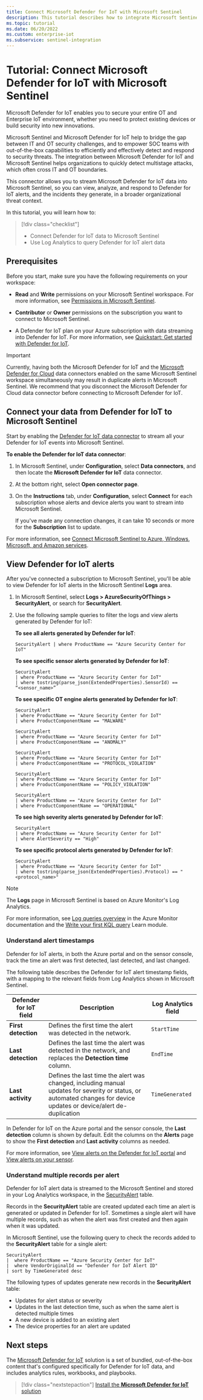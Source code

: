 ```yaml
---
title: Connect Microsoft Defender for IoT with Microsoft Sentinel
description: This tutorial describes how to integrate Microsoft Sentinel and Microsoft Defender for IoT with the Microsoft Sentinel data connector to secure your entire environment. Detect and respond to threats, including multistage attacks that may cross IT and OT boundaries.
ms.topic: tutorial
ms.date: 06/20/2022
ms.custom: enterprise-iot
ms.subservice: sentinel-integration
---
```


# Tutorial: Connect Microsoft Defender for IoT with Microsoft Sentinel

​Microsoft Defender for IoT enables you to secure your entire OT and Enterprise IoT environment, whether you need to protect existing devices or build security into new innovations.

Microsoft Sentinel and Microsoft Defender for IoT help to bridge the gap between IT and OT security challenges, and to empower SOC teams with out-of-the-box capabilities to efficiently and effectively detect and respond to security threats. The integration between Microsoft Defender for IoT and Microsoft Sentinel helps organizations to quickly detect multistage attacks, which often cross IT and OT boundaries.

This connector allows you to stream Microsoft Defender for IoT data into Microsoft Sentinel, so you can view, analyze, and respond to Defender for IoT alerts, and the incidents they generate, in a broader organizational threat context.

In this tutorial, you will learn how to:

> [!div class="checklist"]
>
> * Connect Defender for IoT data to Microsoft Sentinel
> * Use Log Analytics to query Defender for IoT alert data

## Prerequisites

Before you start, make sure you have the following requirements on your workspace:

- **Read** and **Write** permissions on your Microsoft Sentinel workspace. For more information, see [Permissions in Microsoft Sentinel](../../sentinel/roles.md).

- **Contributor** or **Owner** permissions on the subscription you want to connect to Microsoft Sentinel.

- A Defender for IoT plan on your Azure subscription with data streaming into Defender for IoT. For more information, see [Quickstart: Get started with Defender for IoT](getting-started.md).

> [!IMPORTANT]
> Currently, having both the Microsoft Defender for IoT and the [Microsoft Defender for Cloud](../../sentinel/data-connectors/microsoft-defender-for-cloud.md) data connectors enabled on the same Microsoft Sentinel workspace simultaneously may result in duplicate alerts in Microsoft Sentinel. We recommend that you disconnect the Microsoft Defender for Cloud data connector before connecting to Microsoft Defender for IoT.
>

## Connect your data from Defender for IoT to Microsoft Sentinel

Start by enabling the [Defender for IoT data connector](/azure/sentinel/data-connectors/microsoft-defender-for-iot.md) to stream all your Defender for IoT events into Microsoft Sentinel.

**To enable the Defender for IoT data connector**:

1. In Microsoft Sentinel, under **Configuration**, select **Data connectors**, and then locate the **Microsoft Defender for IoT** data connector.

1. At the bottom right, select **Open connector page**.

1. On the **Instructions** tab, under **Configuration**, select **Connect** for each subscription whose alerts and device alerts you want to stream into Microsoft Sentinel.

    If you've made any connection changes, it can take 10 seconds or more for the **Subscription** list to update.

For more information, see [Connect Microsoft Sentinel to Azure, Windows, Microsoft, and Amazon services](../../sentinel/connect-azure-windows-microsoft-services.md).

## View Defender for IoT alerts

After you've connected a subscription to Microsoft Sentinel, you'll be able to view Defender for IoT alerts in the Microsoft Sentinel **Logs** area.

1. In Microsoft Sentinel, select  **Logs > AzureSecurityOfThings > SecurityAlert**, or search for **SecurityAlert**.

1. Use the following sample queries to filter the logs and view alerts generated by Defender for IoT:

    **To see all alerts generated by Defender for IoT**:

    ```kusto
    SecurityAlert | where ProductName == "Azure Security Center for IoT"
    ```

    **To see specific sensor alerts generated by Defender for IoT**:

    ```kusto
    SecurityAlert
    | where ProductName == "Azure Security Center for IoT"
    | where tostring(parse_json(ExtendedProperties).SensorId) == “<sensor_name>”
    ```

    **To see specific OT engine alerts generated by Defender for IoT**:

    ```kusto
    SecurityAlert
    | where ProductName == "Azure Security Center for IoT"
    | where ProductComponentName == "MALWARE"

    SecurityAlert
    | where ProductName == "Azure Security Center for IoT"
    | where ProductComponentName == "ANOMALY"

    SecurityAlert
    | where ProductName == "Azure Security Center for IoT"
    | where ProductComponentName == "PROTOCOL_VIOLATION"

    SecurityAlert
    | where ProductName == "Azure Security Center for IoT"
    | where ProductComponentName == "POLICY_VIOLATION"

    SecurityAlert
    | where ProductName == "Azure Security Center for IoT"
    | where ProductComponentName == "OPERATIONAL"
    ```

    **To see high severity alerts generated by Defender for IoT**:

    ```kusto
    SecurityAlert
    | where ProductName == "Azure Security Center for IoT"
    | where AlertSeverity == "High"
    ```

    **To see specific protocol alerts generated by Defender for IoT**:

    ```kusto
    SecurityAlert
    | where ProductName == "Azure Security Center for IoT"
    | where tostring(parse_json(ExtendedProperties).Protocol) == "<protocol_name>"
    ```

> [!NOTE]
> The **Logs** page in Microsoft Sentinel is based on Azure Monitor's Log Analytics.
>
> For more information, see [Log queries overview](../../azure-monitor/logs/log-query-overview.md) in the Azure Monitor documentation and the [Write your first KQL query](/training/modules/write-first-query-kusto-query-language/) Learn module.
>

### Understand alert timestamps

Defender for IoT alerts, in both the Azure portal and on the sensor console, track the time an alert was first detected, last detected, and last changed.

The following table describes the Defender for IoT alert timestamp fields, with a mapping to the relevant fields from Log Analytics shown in Microsoft Sentinel.

|Defender for IoT field |Description |  Log Analytics field |
|---------|---------|---------|
|**First detection**     |Defines the first time the alert was detected in the network. | `StartTime`        |
|**Last detection**     | Defines the last time the alert was detected in the network, and replaces the **Detection time** column.|     `EndTime`    |
|**Last activity**     |   Defines the last time the alert was changed, including manual updates for severity or status, or automated changes for device updates or device/alert de-duplication | `TimeGenerated`      |

In Defender for IoT on the Azure portal and the sensor console, the **Last detection** column is shown by default. Edit the columns on the **Alerts** page to show the **First detection** and **Last activity** columns as needed.

For more information, see [View alerts on the Defender for IoT portal](how-to-manage-cloud-alerts.md) and [View alerts on your sensor](how-to-view-alerts.md).

### Understand multiple records per alert

Defender for IoT alert data is streamed to the Microsoft Sentinel and stored in your Log Analytics workspace, in the [SecurityAlert]() table.

Records in the **SecurityAlert** table are created updated each time an alert is generated or updated in Defender for IoT. Sometimes a single alert will have multiple records, such as when the alert was first created and then again when it was updated.

In Microsoft Sentinel, use the following query to check the records added to the **SecurityAlert** table for a single alert:

```kql
SecurityAlert
|  where ProductName == "Azure Security Center for IoT"
|  where VendorOriginalId == "Defender for IoT Alert ID"
| sort by TimeGenerated desc
```

The following types of updates generate new records in the **SecurityAlert** table:

- Updates for alert status or severity
- Updates in the last detection time, such as when the same alert is detected multiple times
- A new device is added to an existing alert
- The device properties for an alert are updated



## Next steps

The [Microsoft Defender for IoT](https://azuremarketplace.microsoft.com/marketplace/apps/azuresentinel.azure-sentinel-solution-unifiedmicrosoftsocforot?tab=Overview) solution is a set of bundled, out-of-the-box content that's configured specifically for Defender for IoT data, and includes analytics rules, workbooks, and playbooks.

> [!div class="nextstepaction"]
> [Install the **Microsoft Defender for IoT** solution](iot-advanced-threat-monitoring.md)